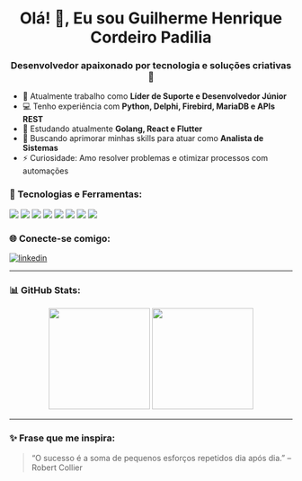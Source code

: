 <h1 align="center">Olá! 👋, Eu sou Guilherme Henrique Cordeiro Padilia</h1>
<h3 align="center">Desenvolvedor apaixonado por tecnologia e soluções criativas 🚀</h3>

- 🔭 Atualmente trabalho como **Líder de Suporte e Desenvolvedor Júnior**
- 💻 Tenho experiência com **Python, Delphi, Firebird, MariaDB e APIs REST**
- 🌱 Estudando atualmente **Golang, React e Flutter**
- 🎯 Buscando aprimorar minhas skills para atuar como **Analista de Sistemas**
- ⚡ Curiosidade: Amo resolver problemas e otimizar processos com automações

### 🚀 Tecnologias e Ferramentas:
<p align="left">
  <img src="https://img.shields.io/badge/Python-3776AB?style=for-the-badge&logo=python&logoColor=white"/>
  <img src="https://img.shields.io/badge/Delphi-E82424?style=for-the-badge&logo=delphi&logoColor=white"/>
  <img src="https://img.shields.io/badge/Firebird-EE2C2C?style=for-the-badge&logo=firebird&logoColor=white"/>
  <img src="https://img.shields.io/badge/MariaDB-003545?style=for-the-badge&logo=mariadb&logoColor=white"/>
  <img src="https://img.shields.io/badge/React-20232A?style=for-the-badge&logo=react&logoColor=61DAFB"/>
  <img src="https://img.shields.io/badge/FastAPI-009688?style=for-the-badge&logo=fastapi&logoColor=white"/>
  <img src="https://img.shields.io/badge/Flutter-02569B?style=for-the-badge&logo=flutter&logoColor=white"/>
  <img src="https://img.shields.io/badge/Go-00ADD8?style=for-the-badge&logo=go&logoColor=white"/>
</p>

### 🌐 Conecte-se comigo:
<p align="left">
  <a href="https://www.linkedin.com/in/guilherme-padilia/" target="blank">
    <img align="center" src="https://img.shields.io/badge/-LinkedIn-%230077B5?style=for-the-badge&logo=linkedin&logoColor=white" alt="linkedin"/>
  </a>
</p>

---

### 📊 GitHub Stats:
<div align="center">
  <img height="180em" src="https://github-readme-stats.vercel.app/api?username=GuilhermePadilia&show_icons=true&theme=tokyonight&count_private=true"/>
  <img height="180em" src="https://github-readme-stats.vercel.app/api/top-langs/?username=GuilhermePadilia&layout=compact&langs_count=7&theme=tokyonight"/>
</div>

---

### ✨ Frase que me inspira:
> “O sucesso é a soma de pequenos esforços repetidos dia após dia.” – Robert Collier
